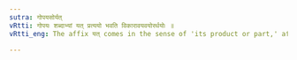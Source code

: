 ```yaml
---
sutra: गोपयसोर्यत्
vRtti: गोपयः शब्दाभ्यां यत् प्रत्ययो भवति विकारावयवयोरर्थयोः ॥
vRtti_eng: The affix यत् comes in the sense of 'its product or part,' after the words गो and पयस् ॥

---
```

